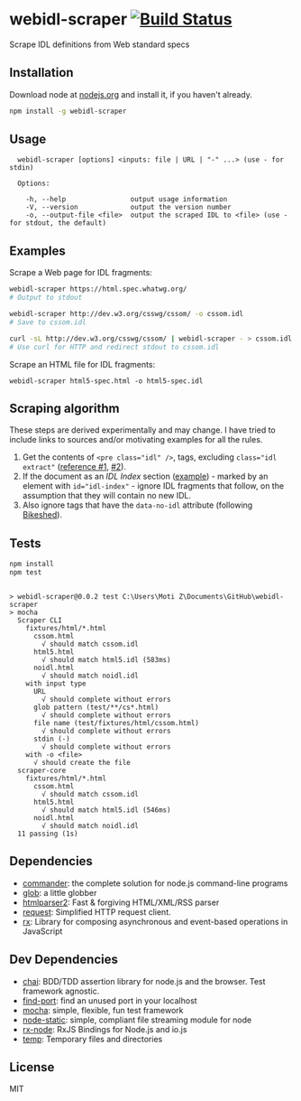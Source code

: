 # webidl-scraper [![Build Status](https://travis-ci.org/motiz88/webidl-scraper.png?branch=master)](https://travis-ci.org/motiz88/webidl-scraper)

Scrape IDL definitions from Web standard specs

## Installation

Download node at [nodejs.org](http://nodejs.org) and install it, if you haven't already.

```sh
npm install -g webidl-scraper
```

## Usage

```
  webidl-scraper [options] <inputs: file | URL | "-" ...> (use - for stdin)

  Options:

    -h, --help                output usage information
    -V, --version             output the version number
    -o, --output-file <file>  output the scraped IDL to <file> (use - for stdout, the default)
```

## Examples
Scrape a Web page for IDL fragments:
```sh
webidl-scraper https://html.spec.whatwg.org/
# Output to stdout

webidl-scraper http://dev.w3.org/csswg/cssom/ -o cssom.idl
# Save to cssom.idl

curl -sL http://dev.w3.org/csswg/cssom/ | webidl-scraper - > cssom.idl 
# Use curl for HTTP and redirect stdout to cssom.idl
```
Scrape an HTML file for IDL fragments:
```
webidl-scraper html5-spec.html -o html5-spec.idl
```
## Scraping algorithm
These steps are derived experimentally and may change. I have tried to include links to sources and/or motivating examples for all the rules.

1. Get the contents of `<pre class="idl" />`, tags, excluding `class="idl extract"` ([reference #1](http://stackoverflow.com/a/7644380), [#2](https://github.com/tabatkins/bikeshed/blob/master/docs/idl.md#idl-processing)).
2. If the document as an _IDL Index_ section ([example](http://dev.w3.org/csswg/cssom/#idl-index)) - marked by an element with `id="idl-index"` - ignore IDL fragments that follow, on the assumption that they will contain no new IDL.
3. Also ignore tags that have the `data-no-idl` attribute (following [Bikeshed](https://github.com/tabatkins/bikeshed/blob/master/docs/idl.md#turning-off-processing)).

## Tests

```sh
npm install
npm test
```
```

> webidl-scraper@0.0.2 test C:\Users\Moti Z\Documents\GitHub\webidl-scraper
> mocha
  Scraper CLI
    fixtures/html/*.html
      cssom.html
        √ should match cssom.idl
      html5.html
        √ should match html5.idl (583ms)
      noidl.html
        √ should match noidl.idl
    with input type
      URL
        √ should complete without errors
      glob pattern (test/**/cs*.html)
        √ should complete without errors
      file name (test/fixtures/html/cssom.html)
        √ should complete without errors
      stdin (-)
        √ should complete without errors
    with -o <file>
      √ should create the file
  scraper-core
    fixtures/html/*.html
      cssom.html
        √ should match cssom.idl
      html5.html
        √ should match html5.idl (546ms)
      noidl.html
        √ should match noidl.idl
  11 passing (1s)

```

## Dependencies

- [commander](https://github.com/tj/commander.js): the complete solution for node.js command-line programs
- [glob](https://github.com/isaacs/node-glob): a little globber
- [htmlparser2](https://github.com/fb55/htmlparser2): Fast &amp; forgiving HTML/XML/RSS parser
- [request](https://github.com/git+https:/): Simplified HTTP request client.
- [rx](https://github.com/Reactive-Extensions/RxJS): Library for composing asynchronous and event-based operations in JavaScript

## Dev Dependencies

- [chai](https://github.com/chaijs/chai): BDD/TDD assertion library for node.js and the browser. Test framework agnostic.
- [find-port](https://github.com/kessler/find-port): find an unused port in your localhost
- [mocha](https://github.com/mochajs/mocha): simple, flexible, fun test framework
- [node-static](https://github.com/cloudhead/node-static): simple, compliant file streaming module for node
- [rx-node](https://github.com/Reactive-Extensions/rx-node): RxJS Bindings for Node.js and io.js
- [temp](https://github.com/bruce/node-temp): Temporary files and directories


## License

MIT

